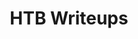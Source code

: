 ---
layout: page
title: HTB Writeups
description: A few retired hackthebox writeups I've done
img: assets/img/htb.png
redirect: https://github.com/landoty/hack-the-box
importance: 1
category: security
---